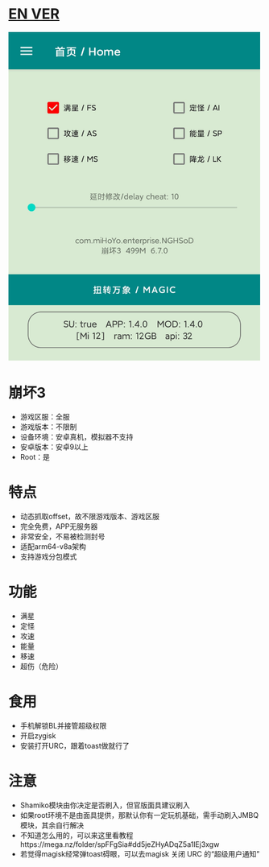 # [EN VER](README_en.md)  
  
<img src="img/1.png" width="500px">


# 崩坏3
* 游戏区服：全服
* 游戏版本：不限制
* 设备环境：安卓真机，模拟器不支持
* 安卓版本：安卓9以上
* Root：是

# 特点
* 动态抓取offset，故不限游戏版本、游戏区服
* 完全免费，APP无服务器
* 非常安全，不易被检测封号
* 适配arm64-v8a架构
* 支持游戏分包模式

# 功能
* 满星
* 定怪
* 攻速
* 能量
* 移速
* 超伤（危险）

# 食用
* 手机解锁BL并接管超级权限
* 开启zygisk
* 安装打开URC，跟着toast做就行了


# 注意
* Shamiko模块由你决定是否刷入，但官版面具建议刷入
* 如果root环境不是由面具提供，那默认你有一定玩机基础，需手动刷入JMBQ模块，其余自行解决
* 不知道怎么用的，可以来这里看教程https://mega.nz/folder/spFFgSia#dd5jeZHyADqZ5a1lEj3xgw
* 若觉得magisk经常弹toast碍眼，可以去magisk 关闭 URC 的“超级用户通知”

